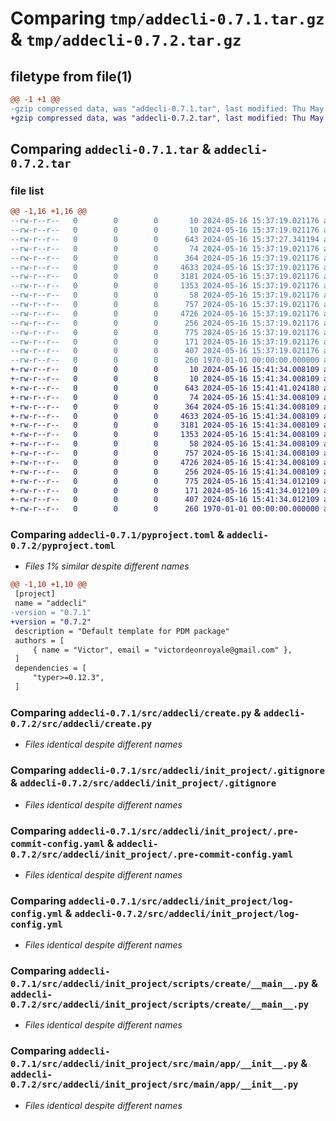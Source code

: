 # Comparing `tmp/addecli-0.7.1.tar.gz` & `tmp/addecli-0.7.2.tar.gz`

## filetype from file(1)

```diff
@@ -1 +1 @@
-gzip compressed data, was "addecli-0.7.1.tar", last modified: Thu May 16 15:37:27 2024, max compression
+gzip compressed data, was "addecli-0.7.2.tar", last modified: Thu May 16 15:41:41 2024, max compression
```

## Comparing `addecli-0.7.1.tar` & `addecli-0.7.2.tar`

### file list

```diff
@@ -1,16 +1,16 @@
--rw-r--r--   0        0        0       10 2024-05-16 15:37:19.021176 addecli-0.7.1/README.md
--rw-r--r--   0        0        0       10 2024-05-16 15:37:19.021176 addecli-0.7.1/README.md
--rw-r--r--   0        0        0      643 2024-05-16 15:37:27.341194 addecli-0.7.1/pyproject.toml
--rw-r--r--   0        0        0       74 2024-05-16 15:37:19.021176 addecli-0.7.1/src/addecli/__main__.py
--rw-r--r--   0        0        0      364 2024-05-16 15:37:19.021176 addecli-0.7.1/src/addecli/cli_commands.py
--rw-r--r--   0        0        0     4633 2024-05-16 15:37:19.021176 addecli-0.7.1/src/addecli/create.py
--rw-r--r--   0        0        0     3181 2024-05-16 15:37:19.021176 addecli-0.7.1/src/addecli/init_project/.gitignore
--rw-r--r--   0        0        0     1353 2024-05-16 15:37:19.021176 addecli-0.7.1/src/addecli/init_project/.pre-commit-config.yaml
--rw-r--r--   0        0        0       58 2024-05-16 15:37:19.021176 addecli-0.7.1/src/addecli/init_project/conftest.py
--rw-r--r--   0        0        0      757 2024-05-16 15:37:19.021176 addecli-0.7.1/src/addecli/init_project/log-config.yml
--rw-r--r--   0        0        0     4726 2024-05-16 15:37:19.021176 addecli-0.7.1/src/addecli/init_project/scripts/create/__main__.py
--rw-r--r--   0        0        0      256 2024-05-16 15:37:19.021176 addecli-0.7.1/src/addecli/init_project/src/config.py
--rw-r--r--   0        0        0      775 2024-05-16 15:37:19.021176 addecli-0.7.1/src/addecli/init_project/src/main/app/__init__.py
--rw-r--r--   0        0        0      171 2024-05-16 15:37:19.021176 addecli-0.7.1/src/addecli/init_project/src/metadata/__init__.py
--rw-r--r--   0        0        0      407 2024-05-16 15:37:19.021176 addecli-0.7.1/src/addecli/init_project/src/metadata/_extras.py
--rw-r--r--   0        0        0      260 1970-01-01 00:00:00.000000 addecli-0.7.1/PKG-INFO
+-rw-r--r--   0        0        0       10 2024-05-16 15:41:34.008109 addecli-0.7.2/README.md
+-rw-r--r--   0        0        0       10 2024-05-16 15:41:34.008109 addecli-0.7.2/README.md
+-rw-r--r--   0        0        0      643 2024-05-16 15:41:41.024180 addecli-0.7.2/pyproject.toml
+-rw-r--r--   0        0        0       74 2024-05-16 15:41:34.008109 addecli-0.7.2/src/addecli/__main__.py
+-rw-r--r--   0        0        0      364 2024-05-16 15:41:34.008109 addecli-0.7.2/src/addecli/cli_commands.py
+-rw-r--r--   0        0        0     4633 2024-05-16 15:41:34.008109 addecli-0.7.2/src/addecli/create.py
+-rw-r--r--   0        0        0     3181 2024-05-16 15:41:34.008109 addecli-0.7.2/src/addecli/init_project/.gitignore
+-rw-r--r--   0        0        0     1353 2024-05-16 15:41:34.008109 addecli-0.7.2/src/addecli/init_project/.pre-commit-config.yaml
+-rw-r--r--   0        0        0       58 2024-05-16 15:41:34.008109 addecli-0.7.2/src/addecli/init_project/conftest.py
+-rw-r--r--   0        0        0      757 2024-05-16 15:41:34.008109 addecli-0.7.2/src/addecli/init_project/log-config.yml
+-rw-r--r--   0        0        0     4726 2024-05-16 15:41:34.008109 addecli-0.7.2/src/addecli/init_project/scripts/create/__main__.py
+-rw-r--r--   0        0        0      256 2024-05-16 15:41:34.008109 addecli-0.7.2/src/addecli/init_project/src/config.py
+-rw-r--r--   0        0        0      775 2024-05-16 15:41:34.012109 addecli-0.7.2/src/addecli/init_project/src/main/app/__init__.py
+-rw-r--r--   0        0        0      171 2024-05-16 15:41:34.012109 addecli-0.7.2/src/addecli/init_project/src/metadata/__init__.py
+-rw-r--r--   0        0        0      407 2024-05-16 15:41:34.012109 addecli-0.7.2/src/addecli/init_project/src/metadata/_extras.py
+-rw-r--r--   0        0        0      260 1970-01-01 00:00:00.000000 addecli-0.7.2/PKG-INFO
```

### Comparing `addecli-0.7.1/pyproject.toml` & `addecli-0.7.2/pyproject.toml`

 * *Files 1% similar despite different names*

```diff
@@ -1,10 +1,10 @@
 [project]
 name = "addecli"
-version = "0.7.1"
+version = "0.7.2"
 description = "Default template for PDM package"
 authors = [
     { name = "Victor", email = "victordeonroyale@gmail.com" },
 ]
 dependencies = [
     "typer>=0.12.3",
 ]
```

### Comparing `addecli-0.7.1/src/addecli/create.py` & `addecli-0.7.2/src/addecli/create.py`

 * *Files identical despite different names*

### Comparing `addecli-0.7.1/src/addecli/init_project/.gitignore` & `addecli-0.7.2/src/addecli/init_project/.gitignore`

 * *Files identical despite different names*

### Comparing `addecli-0.7.1/src/addecli/init_project/.pre-commit-config.yaml` & `addecli-0.7.2/src/addecli/init_project/.pre-commit-config.yaml`

 * *Files identical despite different names*

### Comparing `addecli-0.7.1/src/addecli/init_project/log-config.yml` & `addecli-0.7.2/src/addecli/init_project/log-config.yml`

 * *Files identical despite different names*

### Comparing `addecli-0.7.1/src/addecli/init_project/scripts/create/__main__.py` & `addecli-0.7.2/src/addecli/init_project/scripts/create/__main__.py`

 * *Files identical despite different names*

### Comparing `addecli-0.7.1/src/addecli/init_project/src/main/app/__init__.py` & `addecli-0.7.2/src/addecli/init_project/src/main/app/__init__.py`

 * *Files identical despite different names*

